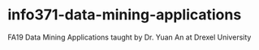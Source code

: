 # info371-data-mining-applications
FA19 Data Mining Applications taught by Dr. Yuan An at Drexel University
